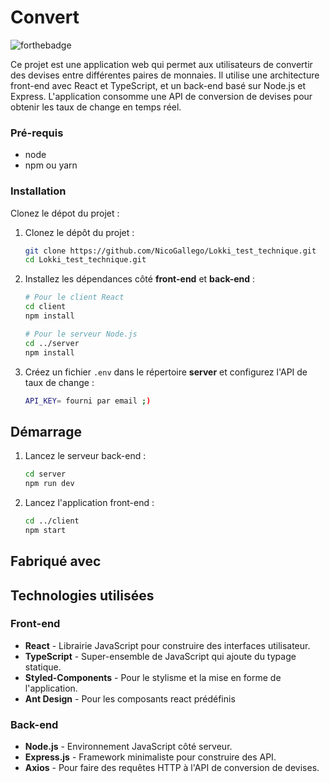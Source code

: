 # Convert


![forthebadge](https://forthebadge.com/images/badges/works-on-my-machine.svg)

Ce projet est une application web qui permet aux utilisateurs de convertir des devises entre différentes paires de monnaies. Il utilise une architecture front-end avec React et TypeScript, et un back-end basé sur Node.js et Express. L'application consomme une API de conversion de devises pour obtenir les taux de change en temps réel.

### Pré-requis

- node
- npm ou yarn

### Installation

Clonez le dépot du projet : 

1. Clonez le dépôt du projet :

   ```bash
   git clone https://github.com/NicoGallego/Lokki_test_technique.git
   cd Lokki_test_technique.git
   ```

2. Installez les dépendances côté **front-end** et **back-end** :

   ```bash
   # Pour le client React
   cd client
   npm install

   # Pour le serveur Node.js
   cd ../server
   npm install
   ```

3. Créez un fichier `.env` dans le répertoire **server** et configurez l'API de taux de change :

   ```bash
   API_KEY= fourni par email ;) 
   ```

## Démarrage

1. Lancez le serveur back-end :

   ```bash
   cd server
   npm run dev
   ```

2. Lancez l'application front-end :

   ```bash
   cd ../client
   npm start
   ```

## Fabriqué avec

## Technologies utilisées

### Front-end
- **React** - Librairie JavaScript pour construire des interfaces utilisateur.
- **TypeScript** - Super-ensemble de JavaScript qui ajoute du typage statique.
- **Styled-Components** - Pour le stylisme et la mise en forme de l'application.
- **Ant Design** - Pour les composants react prédéfinis

### Back-end
- **Node.js** - Environnement JavaScript côté serveur.
- **Express.js** - Framework minimaliste pour construire des API.
- **Axios** - Pour faire des requêtes HTTP à l'API de conversion de devises.

